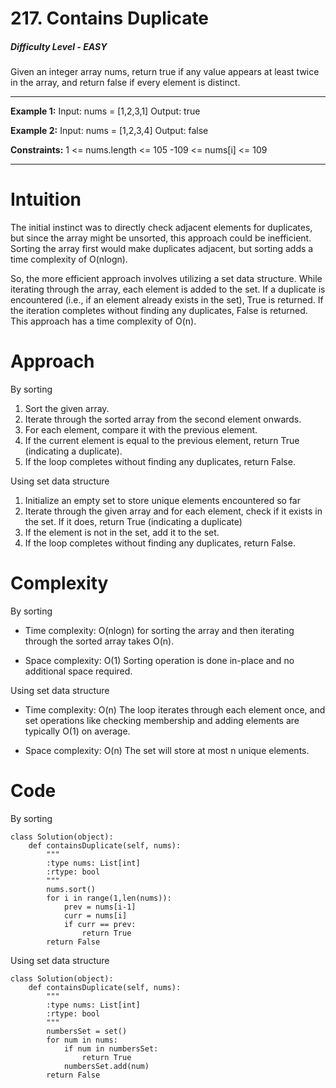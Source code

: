 # 217. Contains Duplicate
##### Difficulty Level - EASY

Given an integer array nums, return true if any value appears at least twice in the array, and return false if every element is distinct.

---


**Example 1:**
Input: nums = [1,2,3,1]
Output: true

**Example 2:**
Input: nums = [1,2,3,4]
Output: false

**Constraints:**
1 <= nums.length <= 105
-109 <= nums[i] <= 109


---


# Intuition
The initial instinct was to directly check adjacent elements for duplicates, but since the array might be unsorted, this approach could be inefficient. Sorting the array first would make duplicates adjacent, but sorting adds a time complexity of O(nlogn).

So, the more efficient approach involves utilizing a set data structure. While iterating through the array, each element is added to the set. If a duplicate is encountered (i.e., if an element already exists in the set), True is returned. If the iteration completes without finding any duplicates, False is returned. This approach has a time complexity of O(n).

# Approach

By sorting
1. Sort the given array.
2. Iterate through the sorted array from the second element onwards.
3. For each element, compare it with the previous element.
4. If the current element is equal to the previous element, return True (indicating a duplicate).
5. If the loop completes without finding any duplicates, return False.

Using set data structure
1. Initialize an empty set to store unique elements encountered so far
2. Iterate through the given array and for each element, check if it exists in the set. If it does, return True (indicating a duplicate)
3. If the element is not in the set, add it to the set.
4. If the loop completes without finding any duplicates, return False.

# Complexity

By sorting
- Time complexity:
O(nlogn) for sorting the array and then iterating through the sorted array takes O(n).

- Space complexity:
O(1) Sorting operation is done in-place and no additional space required.

Using set data structure
- Time complexity:
O(n) The loop iterates through each element once, and set operations like checking membership and adding elements are typically O(1) on average.

- Space complexity:
O(n) The set will store at most n unique elements.


# Code

By sorting
```
class Solution(object):
    def containsDuplicate(self, nums):
        """
        :type nums: List[int]
        :rtype: bool
        """
        nums.sort()
        for i in range(1,len(nums)):
            prev = nums[i-1]
            curr = nums[i]
            if curr == prev:
                return True
        return False
```


Using set data structure
```
class Solution(object):
    def containsDuplicate(self, nums):
        """
        :type nums: List[int]
        :rtype: bool
        """
        numbersSet = set()
        for num in nums:
            if num in numbersSet:
                return True
            numbersSet.add(num)
        return False
 ```